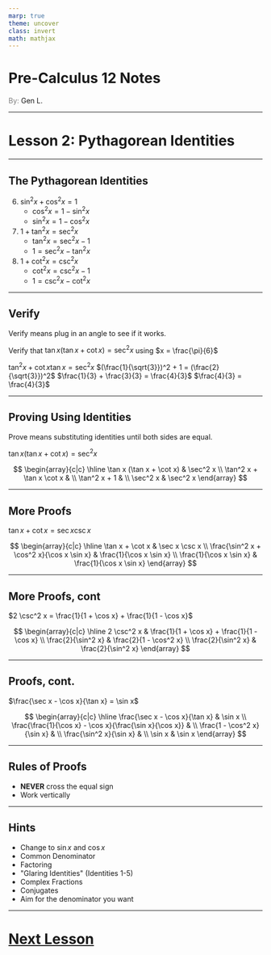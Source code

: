 ```yaml
---
marp: true
theme: uncover
class: invert
math: mathjax
---
```


# <!--fit--> Pre-Calculus 12 Notes
<span style="color:grey">By:</span> Gen L.

<!--_footer: In partnership with Hyperion University, 2024-->

---

<!--paginate: true-->

# Lesson 2: Pythagorean Identities

---

## The Pythagorean Identities

6. $\sin^2 x + \cos^2 x = 1$
    * $\cos^2 x = 1 - \sin^2 x$
    * $\sin^2 x = 1 - \cos^2 x$
7. $1 + \tan^2 x = \sec^2 x$
    * $\tan^2 x = \sec^2 x - 1$
    * $1 = \sec^2 x - \tan^2 x$
8. $1 + \cot^2 x = \csc^2 x$
    * $\cot^2 x = \csc^2 x - 1$
    * $1 = \csc^2 x - \cot^2 x$

---

## Verify

Verify means plug in an angle to see if it works.

Verify that $\tan x (\tan x + \cot x) = \sec^2 x$ using $x = \frac{\pi}{6}$

$\tan^2 x + \cot x \tan x = \sec^2 x$
$(\frac{1}{\sqrt{3}})^2 + 1 = (\frac{2}{\sqrt{3}})^2$
$\frac{1}{3} + \frac{3}{3} = \frac{4}{3}$
$\frac{4}{3} = \frac{4}{3}$

---

## Proving Using Identities

Prove means substituting identities until both sides are equal.

$\tan x (\tan x + \cot x) = \sec^2 x$

$$
    \begin{array}{c|c}
        \hline
        \tan x (\tan x + \cot x) & \sec^2 x \\
        \tan^2 x + \tan x \cot x & \\
        \tan^2 x + 1 & \\
        \sec^2 x & \sec^2 x
    \end{array}
$$

---

## More Proofs

$\tan x + \cot x = \sec x \csc x$

$$
    \begin{array}{c|c}
        \hline
        \tan x + \cot x & \sec x \csc x \\
        \frac{\sin^2 x + \cos^2 x}{\cos x \sin x} & \frac{1}{\cos x \sin x}  \\
        \frac{1}{\cos x \sin x} & \frac{1}{\cos x \sin x}
    \end{array}
$$

---

## More Proofs, cont

$2 \csc^2 x = \frac{1}{1 + \cos x} + \frac{1}{1 - \cos x}$

$$
    \begin{array}{c|c}
        \hline
        2 \csc^2 x & \frac{1}{1 + \cos x} + \frac{1}{1 - \cos x} \\
        \frac{2}{\sin^2 x} & \frac{2}{1 - \cos^2 x} \\
        \frac{2}{\sin^2 x} & \frac{2}{\sin^2 x}
    \end{array}
$$

---

## Proofs, cont.

$\frac{\sec x - \cos x}{\tan x} = \sin x$

$$
    \begin{array}{c|c}
        \hline
        \frac{\sec x - \cos x}{\tan x} & \sin x \\
        \frac{\frac{1}{\cos x} - \cos x}{\frac{\sin x}{\cos x}} & \\
        \frac{1 - \cos^2 x}{\sin x} & \\
        \frac{\sin^2 x}{\sin x} & \\
        \sin x & \sin x
    \end{array}
$$

---

## Rules of Proofs

* **NEVER** cross the equal sign
* Work vertically

---

## Hints
* Change to $\sin x$ and $\cos x$
* Common Denominator
* Factoring
* "Glaring Identities" (Identities 1-5)
* Complex Fractions
* Conjugates
* Aim for the denominator you want

---

# [Next Lesson](Lesson%203.html)